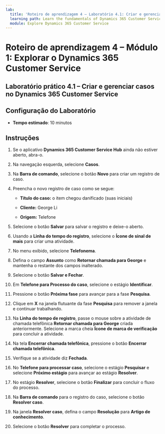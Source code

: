 ```yaml
---
lab:
  title: 'Roteiro de aprendizagem 4 – Laboratório 4.1: Criar e gerenciar casos no Dynamics 365 Customer Service'
  learning path: Learn the fundamentals of Dynamics 365 Customer Service
  module: Explore Dynamics 365 Customer Service
---
```


Roteiro de aprendizagem 4 – Módulo 1: Explorar o Dynamics 365 Customer Service
========================

## Laboratório prático 4.1 – Criar e gerenciar casos no Dynamics 365 Customer Service

## Configuração do Laboratório

  - **Tempo estimado**: 10 minutos

## Instruções

1. Se o aplicativo **Dynamics 365 Customer Service Hub** ainda não estiver aberto, abra-o.

2. Na navegação esquerda, selecione **Casos**.

3. Na **Barra de comando**, selecione o botão **Novo** para criar um registro de caso.

4. Preencha o novo registro de caso como se segue:

    - **Título do caso:** o item chegou danificado (suas iniciais)

    - **Cliente:** George Li

    - **Origem:** Telefone

5. Selecione o botão **Salvar** para salvar o registro e deixe-o aberto.

6. Usando a **Linha do tempo do registro**, selecione o **Ícone de sinal de mais** para criar uma atividade.

7. No menu exibido, selecione **Telefonema**.

8. Defina o campo **Assunto** como **Retornar chamada para George** e mantenha o restante dos campos inalterado.

9. Selecione o botão **Salvar e Fechar**.

10. Em **Telefone para Processo do caso**, selecione o estágio **Identificar**.

11. Pressione o botão **Próxima fase** para avançar para a fase **Pesquisa**.

12. Clique em **X** na janela flutuante da fase **Pesquisa** para remover a janela e continuar trabalhando.

13. Na **Linha do tempo de registro**, passe o mouse sobre a atividade de chamada telefônica **Retornar chamada para George** criada anteriormente. Selecione a marca cheia **Ícone de marca de verificação** para concluir a atividade.

14. Na tela **Encerrar chamada telefônica**, pressione o botão **Encerrar chamada telefônica**. 

15. Verifique se a atividade diz **Fechada**.

16. No **Telefone para processar caso**, selecione o estágio **Pesquisar** e selecione **Próximo estágio** para avançar ao estágio **Resolver**.

17. No estágio **Resolver**, selecione o botão **Finalizar** para concluir o fluxo do processo.

18. Na **Barra de comando** para o registro do caso, selecione o botão **Resolver caso**.

19. Na janela **Resolver caso**, defina o campo **Resolução** para **Artigo de conhecimento**.

20. Selecione o botão **Resolver** para completar o processo.

